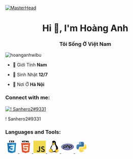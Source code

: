 [![MasterHead](https://gifdb.com/images/thumbnail/yae-miko-banner-genshin-impact-f5bqh84phs7x0qxn.gif)](https://gifdb.com)
<h1 align="center">Hi 👋, I'm Hoàng Anh</h1>
<h3 align="center">Tôi Sống Ở Việt Nam</h3>
<p align="left"> <img src="https://komarev.com/ghpvc/?username=hoanganhwibu&label=Profile%20views&color=0e75b6&style=flat" alt="hoanganhwibu" /> </p>



- 👯 Giới Tính **Nam**

- 🤝 Sinh Nhật **12/7**

- 💬 Nơi Ở **Hà Nội**

<h3 align="left">Connect with me:</h3>
<p align="left">
<a href="https://discord.gg/! Sanhero2#9331" target="blank"><img align="center" src="https://raw.githubusercontent.com/rahuldkjain/github-profile-readme-generator/master/src/images/icons/Social/discord.svg" alt="! Sanhero2#9331" height="30" width="40" /></a>
</p>! Sanhero2#9331

<h3 align="left">Languages and Tools:</h3>
<p align="left"> <a href="https://www.w3schools.com/css/" target="_blank" rel="noreferrer"> <img src="https://raw.githubusercontent.com/devicons/devicon/master/icons/css3/css3-original-wordmark.svg" alt="css3" width="40" height="40"/> </a> <a href="https://www.w3.org/html/" target="_blank" rel="noreferrer"> <img src="https://raw.githubusercontent.com/devicons/devicon/master/icons/html5/html5-original-wordmark.svg" alt="html5" width="40" height="40"/> </a> <a href="https://developer.mozilla.org/en-US/docs/Web/JavaScript" target="_blank" rel="noreferrer"> <img src="https://raw.githubusercontent.com/devicons/devicon/master/icons/javascript/javascript-original.svg" alt="javascript" width="40" height="40"/> </a> <a href="https://www.linux.org/" target="_blank" rel="noreferrer"> <img src="https://raw.githubusercontent.com/devicons/devicon/master/icons/linux/linux-original.svg" alt="linux" width="40" height="40"/> </a> <a href="https://www.php.net" target="_blank" rel="noreferrer"> <img src="https://raw.githubusercontent.com/devicons/devicon/master/icons/php/php-original.svg" alt="php" width="40" height="40"/> </a> <a href="https://www.python.org" target="_blank" rel="noreferrer"> <img src="https://raw.githubusercontent.com/devicons/devicon/master/icons/python/python-original.svg" alt="python" width="40" height="40"/> 
